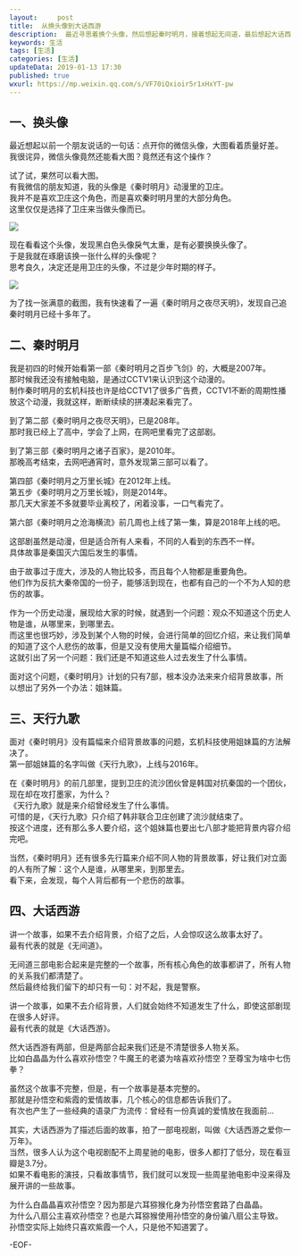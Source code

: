 ```yaml
---   
layout:     post  
title:  从换头像到大话西游
description:  最近寻思着换个头像，然后想起秦时明月，接着想起无间道，最后想起大话西游。  
keywords: 生活  
tags: [生活]    
categories: [生活]  
updateData: 2019-01-13 17:30 
published: true   
wxurl: https://mp.weixin.qq.com/s/VF70iQxioir5r1xHxYT-pw  
---  
```



## 一、换头像

最近想起以前一个朋友说话的一句话：点开你的微信头像，大图看着质量好差。  
我很诧异，微信头像竟然还能看大图？竟然还有这个操作？  


试了试，果然可以看大图。  
有我微信的朋友知道，我的头像是《秦时明月》动漫里的卫庄。  
我并不是喜欢卫庄这个角色，而是喜欢秦时明月里的大部分角色。  
这里仅仅是选择了卫庄来当做头像而已。  


![](https://res.tiankonguse.com/images/avatar-2014.jpg)  


现在看看这个头像，发现黑白色头像戾气太重，是有必要换换头像了。  
于是我就在琢磨该换一张什么样的头像呢？  
思考良久，决定还是用卫庄的头像，不过是少年时期的样子。 


![](https://res.tiankonguse.com/images/avatar-2019.jpg)  


为了找一张满意的截图，我有快速看了一遍《秦时明月之夜尽天明》，发现自己追秦时明月已经十多年了。  


## 二、秦时明月


我是初四的时候开始看第一部《秦时明月之百步飞剑》的，大概是2007年。  
那时候我还没有接触电脑，是通过CCTV1来认识到这个动漫的。  
制作秦时明月的玄机科技也许是给CCTV1了很多广告费，CCTV1不断的周期性播放这个动漫，我就这样，断断续续的拼凑起来看完了。  


到了第二部《秦时明月之夜尽天明》，已是208年。  
那时我已经上了高中，学会了上网，在网吧里看完了这部剧。  


到了第三部《秦时明月之诸子百家》，是2010年。  
那晚高考结束，去网吧通宵时，意外发现第三部可以看了。  


第四部《秦时明月之万里长城》在2012年上线。  
第五步《秦时明月之万里长城》，则是2014年。  
那几天大家差不多就要毕业离校了，闲着没事，一口气看完了。  


第六部《秦时明月之沧海横流》前几周也上线了第一集，算是2018年上线的吧。  


这部剧虽然是动漫，但是适合所有人来看，不同的人看到的东西不一样。  
具体故事是秦国灭六国后发生的事情。  


由于故事过于庞大，涉及的人物比较多，而且每个人物都是重要角色。  
他们作为反抗大秦帝国的一份子，能够活到现在，也都有自己的一个不为人知的悲伤的故事。  


作为一个历史动漫，展现给大家的时候，就遇到一个问题：观众不知道这个历史人物是谁，从哪里来，到哪里去。  
而这里也很巧妙，涉及到某个人物的时候，会进行简单的回忆介绍，来让我们简单的知道了这个人悲伤的故事，但是又没有使用大量篇幅介绍细节。  
这就引出了另一个问题：我们还是不知道这些人过去发生了什么事情。  


面对这个问题，《秦时明月》计划的只有7部，根本没办法来来介绍背景故事，所以想出了另外一个办法：姐妹篇。  


## 三、天行九歌  


面对《秦时明月》没有篇幅来介绍背景故事的问题，玄机科技使用姐妹篇的方法解决了。  
第一部姐妹篇的名字叫做《天行九歌》，上线与2016年。  


在《秦时明月》的前几部里，提到卫庄的流沙团伙曾是韩国对抗秦国的一个团伙，现在却在攻打墨家，为什么？  
《天行九歌》就是来介绍曾经发生了什么事情。  
可惜的是，《天行九歌》只介绍了韩非联合卫庄创建了流沙就结束了。  
按这个进度，还有那么多人要介绍，这个姐妹篇也要出七八部才能把背景内容介绍完吧。  


当然，《秦时明月》还有很多先行篇来介绍不同人物的背景故事，好让我们对立面的人有所了解：这个人是谁，从哪里来，到那里去。  
看下来，会发现，每个人背后都有一个悲伤的故事。  


## 四、大话西游


讲一个故事，如果不去介绍背景，介绍了之后，人会惊叹这么故事太好了。  
最有代表的就是《无间道》。  


无间道三部电影合起来是完整的一个故事，所有核心角色的故事都讲了，所有人物的关系我们都清楚了。  
然后最终给我们留下的却只有一句：对不起，我是警察。  


讲一个故事，如果不去介绍背景，人们就会始终不知道发生了什么，即使这部剧现在很多人好评。  
最有代表的就是《大话西游》。  


然大话西游有两部，但是两部合起来我们还是不清楚很多人物关系。  
比如白晶晶为什么喜欢孙悟空？牛魔王的老婆为啥喜欢孙悟空？至尊宝为啥中七伤拳？  


虽然这个故事不完整，但是，有一个故事是基本完整的。  
那就是孙悟空和紫霞的爱情故事，几个核心的信息都告诉我们了。  
有次也产生了一些经典的语录广为流传：曾经有一份真诚的爱情放在我面前...   


其实，大话西游为了描述后面的故事，拍了一部电视剧，叫做《大话西游之爱你一万年》。  
当然，很多人认为这个电视剧配不上周星驰的电影，很多人都打了低分，现在看豆瓣是3.7分。  
如果不看电影的演技，只看故事情节，我们就可以发现一些周星驰电影中没来得及展开讲的一些故事。  


为什么白晶晶喜欢孙悟空？因为那是六耳猕猴化身为孙悟空套路了白晶晶。  
为什么八扇公主喜欢孙悟空？也是六耳猕猴使用孙悟空的身份骗八扇公主导致。  
孙悟空实际上始终只喜欢紫霞一个人，只是他不知道罢了。  




-EOF-  


  
